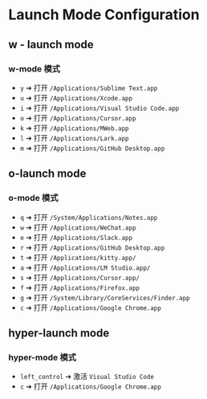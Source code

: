 # Launch Mode Configuration


## w - launch mode


### w-mode 模式

- `y` ➔ 打开 `/Applications/Sublime Text.app`
- `u` ➔ 打开 `/Applications/Xcode.app`
- `i` ➔ 打开 `/Applications/Visual Studio Code.app`
- `o` ➔ 打开 `/Applications/Cursor.app`
- `k` ➔ 打开 `/Applications/MWeb.app`
- `l` ➔ 打开 `/Applications/Lark.app`
- `m` ➔ 打开 `/Applications/GitHub Desktop.app`

## o-launch mode


### o-mode 模式

- `q` ➔ 打开 `/System/Applications/Notes.app`
- `w` ➔ 打开 `/Applications/WeChat.app`
- `e` ➔ 打开 `/Applications/Slack.app`
- `r` ➔ 打开 `/Applications/GitHub Desktop.app`
- `t` ➔ 打开 `/Applications/kitty.app/`
- `a` ➔ 打开 `/Applications/LM Studio.app/`
- `s` ➔ 打开 `/Applications/Cursor.app/`
- `f` ➔ 打开 `/Applications/Firefox.app`
- `g` ➔ 打开 `/System/Library/CoreServices/Finder.app`
- `c` ➔ 打开 `/Applications/Google Chrome.app`

## hyper-launch mode


### hyper-mode 模式

- `left_control` ➔ 激活 `Visual Studio Code`
- `c` ➔ 打开 `/Applications/Google Chrome.app`